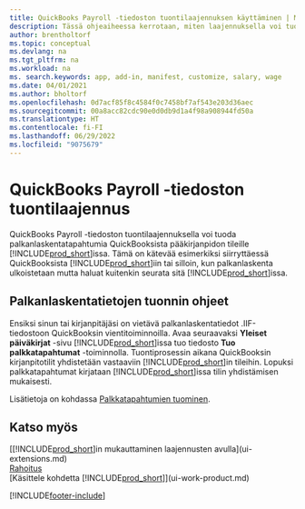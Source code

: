 ```yaml
---
title: QuickBooks Payroll -tiedoston tuontilaajennuksen käyttäminen | Microsoft Docs
description: Tässä ohjeaiheessa kerrotaan, miten laajennuksella voi tuoda palkkatapahtumat QuickBooksista.
author: brentholtorf
ms.topic: conceptual
ms.devlang: na
ms.tgt_pltfrm: na
ms.workload: na
ms. search.keywords: app, add-in, manifest, customize, salary, wage
ms.date: 04/01/2021
ms.author: bholtorf
ms.openlocfilehash: 0d7acf85f8c4584f0c7458bf7af543e203d36aec
ms.sourcegitcommit: 00a8acc82cdc90e0d0db9d1a4f98a908944fd50a
ms.translationtype: HT
ms.contentlocale: fi-FI
ms.lasthandoff: 06/29/2022
ms.locfileid: "9075679"
---
```

# <a name="the-quickbooks-payroll-file-import-extension"></a>QuickBooks Payroll -tiedoston tuontilaajennus
QuickBooks Payroll -tiedoston tuontilaajennuksella voi tuoda palkanlaskentatapahtumia QuickBooksista pääkirjanpidon tileille [!INCLUDE[prod_short](includes/prod_short.md)]issa. Tämä on kätevää esimerkiksi siirryttäessä QuickBooksista [!INCLUDE[prod_short](includes/prod_short.md)]iin tai silloin, kun palkanlaskenta ulkoistetaan mutta haluat kuitenkin seurata sitä [!INCLUDE[prod_short](includes/prod_short.md)]issa.

## <a name="steps-to-import-payroll-data"></a>Palkanlaskentatietojen tuonnin ohjeet
Ensiksi sinun tai kirjanpitäjäsi on vietävä palkanlaskentatiedot .IIF-tiedostoon QuickBooksin vientitoiminnoilla. Avaa seuraavaksi **Yleiset päiväkirjat** -sivu [!INCLUDE[prod_short](includes/prod_short.md)]issa tuo tiedosto **Tuo palkkatapahtumat** -toiminnolla. Tuontiprosessin aikana QuickBooksin kirjanpitotilit yhdistetään vastaaviin [!INCLUDE[prod_short](includes/prod_short.md)]in tileihin. Lopuksi palkkatapahtumat kirjataan [!INCLUDE[prod_short](includes/prod_short.md)]issa tilin yhdistämisen mukaisesti. 

Lisätietoja on kohdassa [Palkkatapahtumien tuominen](finance-how-import-payroll-transactions.md).

## <a name="see-also"></a>Katso myös
[[!INCLUDE[prod_short](includes/prod_short.md)]in mukauttaminen laajennusten avulla](ui-extensions.md)    
[Rahoitus](finance.md)    
[Käsittele kohdetta [!INCLUDE[prod_short](includes/prod_short.md)]](ui-work-product.md)


[!INCLUDE[footer-include](includes/footer-banner.md)]